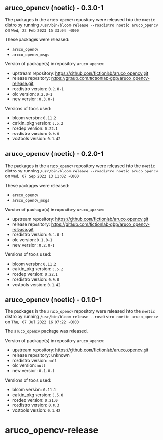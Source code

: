 ## aruco_opencv (noetic) - 0.3.0-1

The packages in the `aruco_opencv` repository were released into the `noetic` distro by running `/usr/bin/bloom-release --rosdistro noetic aruco_opencv` on `Wed, 22 Feb 2023 15:33:04 -0000`

These packages were released:
- `aruco_opencv`
- `aruco_opencv_msgs`

Version of package(s) in repository `aruco_opencv`:

- upstream repository: https://github.com/fictionlab/aruco_opencv.git
- release repository: https://github.com/fictionlab-gbp/aruco_opencv-release.git
- rosdistro version: `0.2.0-1`
- old version: `0.2.0-1`
- new version: `0.3.0-1`

Versions of tools used:

- bloom version: `0.11.2`
- catkin_pkg version: `0.5.2`
- rosdep version: `0.22.1`
- rosdistro version: `0.9.0`
- vcstools version: `0.1.42`


## aruco_opencv (noetic) - 0.2.0-1

The packages in the `aruco_opencv` repository were released into the `noetic` distro by running `/usr/bin/bloom-release --rosdistro noetic aruco_opencv` on `Wed, 07 Sep 2022 13:11:02 -0000`

These packages were released:
- `aruco_opencv`
- `aruco_opencv_msgs`

Version of package(s) in repository `aruco_opencv`:

- upstream repository: https://github.com/fictionlab/aruco_opencv.git
- release repository: https://github.com/fictionlab-gbp/aruco_opencv-release.git
- rosdistro version: `0.1.0-1`
- old version: `0.1.0-1`
- new version: `0.2.0-1`

Versions of tools used:

- bloom version: `0.11.2`
- catkin_pkg version: `0.5.2`
- rosdep version: `0.22.1`
- rosdistro version: `0.9.0`
- vcstools version: `0.1.42`


## aruco_opencv (noetic) - 0.1.0-1

The packages in the `aruco_opencv` repository were released into the `noetic` distro by running `/usr/bin/bloom-release --rosdistro noetic aruco_opencv` on `Thu, 07 Jul 2022 16:07:22 -0000`

The `aruco_opencv` package was released.

Version of package(s) in repository `aruco_opencv`:

- upstream repository: https://github.com/fictionlab/aruco_opencv.git
- release repository: unknown
- rosdistro version: `null`
- old version: `null`
- new version: `0.1.0-1`

Versions of tools used:

- bloom version: `0.11.1`
- catkin_pkg version: `0.5.0`
- rosdep version: `0.21.0`
- rosdistro version: `0.8.3`
- vcstools version: `0.1.42`


# aruco_opencv-release
